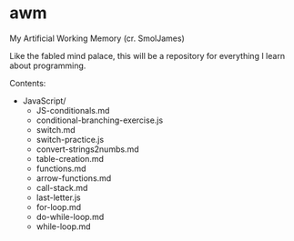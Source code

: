 # awm
My Artificial Working Memory (cr. SmolJames)

Like the fabled mind palace, this will be a repository for everything I learn 
about programming.

Contents:

- JavaScript/
    - JS-conditionals.md
    - conditional-branching-exercise.js
    - switch.md
    - switch-practice.js
    - convert-strings2numbs.md
    - table-creation.md
    - functions.md
    - arrow-functions.md
    - call-stack.md
    - last-letter.js
    - for-loop.md
    - do-while-loop.md
    - while-loop.md